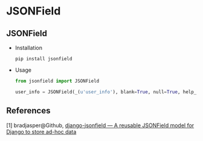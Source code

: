# JSONField

## JSONField

* Installation

  ```shell
  pip install jsonfield
  ```

* Usage

  ```python
  from jsonfield import JSONField

  user_info = JSONField(_(u'user_info'), blank=True, null=True, help_text=u'User Info, JSON Format')
  ```

## References

[1] bradjasper@Github, [django-jsonfield — A reusable JSONField model for Django to store ad-hoc data](https://github.com/dmkoch/django-jsonfield)

